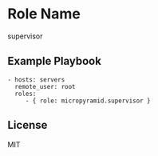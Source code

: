 Role Name
========

supervisor

Example Playbook
-------------------------

    - hosts: servers
      remote_user: root
      roles:
         - { role: micropyramid.supervisor }

License
-------

MIT
